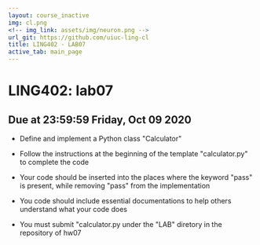 ```yaml
---
layout: course_inactive
img: cl.png
<!-- img_link: assets/img/neuron.png -->
url_git: https://github.com/uiuc-ling-cl
title: LING402 - LAB07
active_tab: main_page 
---
```


# LING402: lab07
## Due at 23:59:59 Friday, Oct 09 2020

* Define and implement a Python class "Calculator"

* Follow the instructions at the beginning of the template "calculator.py" to complete the code

* Your code should be inserted into the places where the keyword "pass" is present, while removing "pass" from the implementation

* You code should include essential documentations to help others understand what your code does

* You must submit "calculator.py under the "LAB" diretory in the repository of hw07
